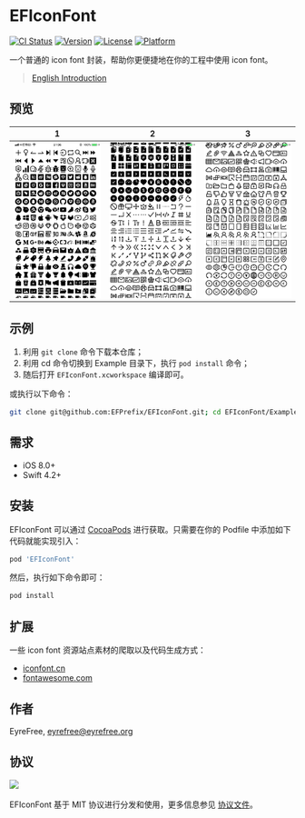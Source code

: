 # EFIconFont

[![CI Status](https://img.shields.io/travis/EyreFree/EFIconFont.svg?style=flat)](https://travis-ci.org/EyreFree/EFIconFont)
[![Version](https://img.shields.io/cocoapods/v/EFIconFont.svg?style=flat)](https://cocoapods.org/pods/EFIconFont)
[![License](https://img.shields.io/cocoapods/l/EFIconFont.svg?style=flat)](https://cocoapods.org/pods/EFIconFont)
[![Platform](https://img.shields.io/cocoapods/p/EFIconFont.svg?style=flat)](https://cocoapods.org/pods/EFIconFont)

一个普通的 icon font 封装，帮助你更便捷地在你的工程中使用 icon font。

> [English Introduction](https://github.com/EFPrefix/EFIconFont/blob/master/README.md)

## 预览

| 1  | 2 | 3 |
|:-:|:-:|:-:|
| ![](https://github.com/EFPrefix/EFIconFont/blob/master/Assets/1.png?raw=true) | ![](https://github.com/EFPrefix/EFIconFont/blob/master/Assets/2.png?raw=true) | ![](https://github.com/EFPrefix/EFIconFont/blob/master/Assets/3.png?raw=true) |

## 示例

1. 利用 `git clone` 命令下载本仓库；
2. 利用 cd 命令切换到 Example 目录下，执行 `pod install` 命令；
3. 随后打开 `EFIconFont.xcworkspace` 编译即可。

或执行以下命令：

```bash
git clone git@github.com:EFPrefix/EFIconFont.git; cd EFIconFont/Example; pod install; open EFIconFont.xcworkspace
```

## 需求

- iOS 8.0+
- Swift 4.2+

## 安装

EFIconFont 可以通过 [CocoaPods](http://cocoapods.org) 进行获取。只需要在你的 Podfile 中添加如下代码就能实现引入：

```ruby
pod 'EFIconFont'
```

然后，执行如下命令即可：

```bash
pod install
```

## 扩展

一些 icon font 资源站点素材的爬取以及代码生成方式：

- [iconfont.cn](https://github.com/EFPrefix/EFIconFont/blob/master/Extend/iconfont.md)
- [fontawesome.com](https://github.com/EFPrefix/EFIconFont/blob/master/Extend/fontawesome.md)

## 作者

EyreFree, eyrefree@eyrefree.org

## 协议

<img src="https://upload.wikimedia.org/wikipedia/commons/thumb/f/f8/License_icon-mit-88x31-2.svg/128px-License_icon-mit-88x31-2.svg.png">

EFIconFont 基于 MIT 协议进行分发和使用，更多信息参见 [协议文件](LICENSE)。
